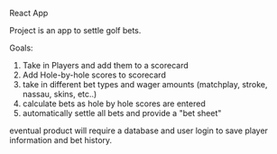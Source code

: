 React App

Project is an app to settle golf bets.

Goals:
1. Take in Players and add them to a scorecard
2. Add Hole-by-hole scores to scorecard
3. take in different bet types and wager amounts (matchplay, stroke, nassau, skins, etc..)
4. calculate bets as hole by hole scores are entered
5. automatically settle all bets and provide a "bet sheet" 

eventual product will require a database and user login to save player information and bet history.